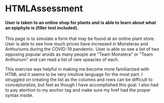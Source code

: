 # HTMLAssessment

#### User is taken to an online shop for plants and is able to learn about what an epiphyte is (filler text included).
This page is to simulate a form that may be found at an online plant store. User is able to see how much prices have
increased in Monsteras and Anthuriums during the COVID-19 pandemic. 
User is able so see a list of two opposing popular aroids as many people are "Team Monstera" or "Team Anthurium"
and can read a list of rare speacies of each. 

This exercise was helpful in making me become more familiarized with HTML and it seems to be very intuitive language for the most part.
I struggled on creating the list as the columns and rows can be difficult to concepturalize, but feel as though
I have accomplished this goal. 
I also had to pay atention to my anchor tag and make sure my href had the proper syntax inside.  
